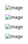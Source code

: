 ![image](https://github.com/AdityaShah7867/Lakshminarayan-Homes/assets/121731399/3a0e5ade-b908-42bc-a036-016546ba6a1f)

![image](https://github.com/AdityaShah7867/Lakshminarayan-Homes/assets/121731399/1c94866b-31e3-47e1-82fd-3402ba8d8234)

![image](https://github.com/AdityaShah7867/Lakshminarayan-Homes/assets/121731399/298909a1-350f-45e2-9de0-8fc7ca3fa5d0)

![image](https://github.com/AdityaShah7867/Lakshminarayan-Homes/assets/121731399/ca7541fc-baae-4111-bea0-dbdc3f3cf27b)

